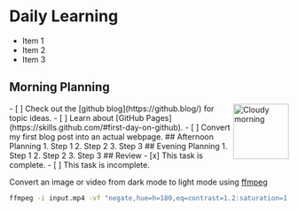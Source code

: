 # Daily Learning
  - Item 1
  - Item 2
  - Item 3
## Morning Planning
<img alt="Cloudy morning" src="https://octodex.github.com/images/cloud.jpg" width="100" align="right">
- [ ] Check out the [github blog](https://github.blog/) for topic ideas.
- [ ] Learn about [GitHub Pages](https://skills.github.com/#first-day-on-github).
- [ ] Convert my first blog post into an actual webpage.
## Afternoon Planning
  1. Step 1
  2. Step 2
  3. Step 3
## Evening Planning
  1. Step 1
  2. Step 2
  3. Step 3
## Review
  - [x] This task is complete.
  - [ ] This task is incomplete.

Convert an image or video from dark mode to light mode using [ffmpeg](https://www.ffmpeg.org)

```bash
ffmpeg -i input.mp4 -vf "negate,hue=h=180,eq=contrast=1.2:saturation=1.1" output.mp4
```
